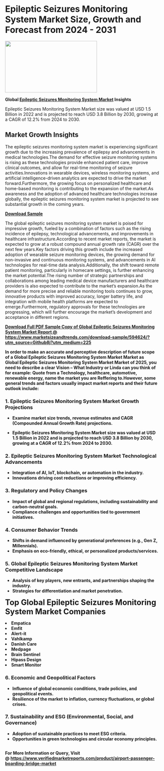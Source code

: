 <H1>Epileptic Seizures Monitoring System Market Size, Growth and Forecast from 2024 - 2031</H1><img class="aligncenter size-medium wp-image-584254" src="https://thirdeyenews.in/wp-content/uploads/2024/09/Global-Market-Research-300x168.jpeg" alt="" width="300" height="168" /><p><strong>Global&nbsp;<a href="https://www.marketsizeandtrends.com/download-sample/594624/?utm_source=Github8j?utm_medium=225">Epileptic Seizures Monitoring System Market</a> Insights</strong></p><p>Epileptic Seizures Monitoring System Market size was valued at USD 1.5 Billion in 2022 and is projected to reach USD 3.8 Billion by 2030, growing at a CAGR of 12.2% from 2024 to 2030.</p><p><h2>Market Growth Insights</h2> <p>The epileptic seizures monitoring system market is experiencing significant growth due to the increasing prevalence of epilepsy and advancements in medical technologies.The demand for effective seizure monitoring systems is rising as these technologies provide enhanced patient care, improve clinical outcomes, and allow for real-time monitoring of seizure activities.Innovations in wearable devices, wireless monitoring systems, and artificial intelligence-driven analytics are expected to drive the market forward.Furthermore, the growing focus on personalized healthcare and home-based monitoring is contributing to the expansion of the market.As awareness and the adoption of advanced healthcare technologies increase globally, the epileptic seizures monitoring system market is projected to see substantial growth in the coming years.</p> <p><strong><a href="#">Download Sample</a></strong></p> <p>The global epileptic seizures monitoring system market is poised for impressive growth, fueled by a combination of factors such as the rising incidence of epilepsy, technological advancements, and improvements in healthcare infrastructure.According to recent market reports, the market is expected to grow at a robust compound annual growth rate (CAGR) over the next few years.Key factors driving this growth include the increased adoption of wearable seizure monitoring devices, the growing demand for non-invasive and continuous monitoring systems, and advancements in AI technologies for real-time data analysis.Additionally, the shift toward remote patient monitoring, particularly in homecare settings, is further enhancing the market potential.The rising number of strategic partnerships and collaborations among leading medical device manufacturers and healthcare providers is also expected to contribute to the market’s expansion.As the demand for more precise and reliable monitoring tools continues to grow, innovative products with improved accuracy, longer battery life, and integration with mobile health platforms are expected to emerge.Furthermore, regulatory approvals for these technologies are progressing, which will further encourage the market’s development and acceptance in different regions.<p><strong><a href="#"></p><p><span class=""><strong>Download Full PDF Sample Copy of Global Epileptic Seizures Monitoring System Market Report</strong> @ <a href="https://www.marketsizeandtrends.com/download-sample/594624/?utm_source=Github8j?utm_medium=225" target="_blank">https://www.marketsizeandtrends.com/download-sample/594624/?utm_source=Github8j?utm_medium=225</a></span></p><p>In order to make an accurate and perceptive description of future scope of a Global&nbsp;Epileptic Seizures Monitoring System Market Market as Global&nbsp;Epileptic Seizures Monitoring System Market Market of 2025, you need to describe a clear Vision &ndash; What Industry or Linda can you think of for example: Quote from a Technology, healthcare, automotive, renewable energy, name the market you are Reffering to.However, some general trends and factors usually impact market reports and their future outlook include:</p><h3>1.&nbsp;<strong>Epileptic Seizures Monitoring System Market Growth Projections</strong></h3><ul><li>Examine market size trends, revenue estimates and CAGR (Compounded Annual Growth Rate) projections.</li><li><p>Epileptic Seizures Monitoring System Market size was valued at USD 1.5 Billion in 2022 and is projected to reach USD 3.8 Billion by 2030, growing at a CAGR of 12.2% from 2024 to 2030.</p></li></ul><h3>2.&nbsp;<strong>Epileptic Seizures Monitoring System Market Technological Advancements</strong></h3><ul><li>Integration of AI, IoT, blockchain, or automation in the industry.</li><li>Innovations driving cost reductions or improving efficiency.</li></ul><h3>3.&nbsp;<strong>Regulatory and Policy Changes</strong></h3><ul><li>Impact of global and regional regulations, including sustainability and carbon-neutral goals.</li><li>Compliance challenges and opportunities tied to government initiatives.</li></ul><h3>4.&nbsp;<strong>Consumer Behavior Trends</strong></h3><ul><li>Shifts in demand influenced by generational preferences (e.g., Gen Z, Millennials).</li><li>Emphasis on eco-friendly, ethical, or personalized products/services.</li></ul><h3>5.&nbsp;<strong>Global Epileptic Seizures Monitoring System Market Competitive Landscape</strong></h3><ul><li>Analysis of key players, new entrants, and partnerships shaping the industry.</li><li>Strategies for differentiation and market penetration.</li></ul><p data-pm-slice="1 1 []"><span style="color: inherit; font-family: inherit; font-size: 25px;">Top Global Epileptic Seizures Monitoring System Market Companies</span></p><div class="" data-test-id=""><p><li>Empatica</li><li> Emfit</li><li> Alert-it</li><li> Vahlkamp</li><li> Danish Care</li><li> Medpage</li><li> Brain Sentinel</li><li> Hipass Design</li><li> Smart Monitor</li></p></div><h3>6.&nbsp;<strong>Economic and Geopolitical Factors</strong></h3><ul><li>Influence of global economic conditions, trade policies, and geopolitical events.</li><li>Resilience of the market to inflation, currency fluctuations, or global crises.</li></ul><h3>7.&nbsp;<strong>Sustainability and ESG (Environmental, Social, and Governance)</strong></h3><ul><li>Adoption of sustainable practices to meet ESG criteria.</li><li>Opportunities in green technologies and circular economy principles.</li></ul><h2><strong style="font-size: 14px;">For More Information or Query, Visit @&nbsp;</strong><a style="background-color: #ffffff; font-size: 14px;" href="https://www.marketsizeandtrends.com/report/epileptic-seizures-monitoring-system-market/" target="_blank">https://www.verifiedmarketreports.com/product/airport-passenger-boarding-bridge-market</a></h2>
